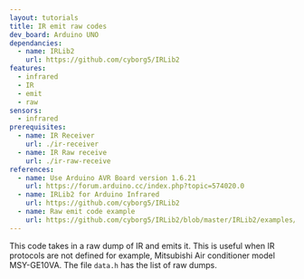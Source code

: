 ```yaml
---
layout: tutorials
title: IR emit raw codes
dev_board: Arduino UNO
dependancies:
  - name: IRLib2
    url: https://github.com/cyborg5/IRLib2
features:
  - infrared
  - IR
  - emit
  - raw
sensors:
  - infrared
prerequisites:
  - name: IR Receiver
    url: ./ir-receiver
  - name: IR Raw receive
    url: ./ir-raw-receive
references:
  - name: Use Arduino AVR Board version 1.6.21
    url: https://forum.arduino.cc/index.php?topic=574020.0
  - name: IRLib2 for Arduino Infrared
    url: https://github.com/cyborg5/IRLib2
  - name: Raw emit code example
    url: https://github.com/cyborg5/IRLib2/blob/master/IRLib2/examples/rawSend/rawSend.ino
---
```


This code takes in a raw dump of IR and emits it. This is useful when IR protocols are not defined for example, Mitsubishi Air conditioner model MSY-GE10VA. The file `data.h` has the list of raw dumps.
